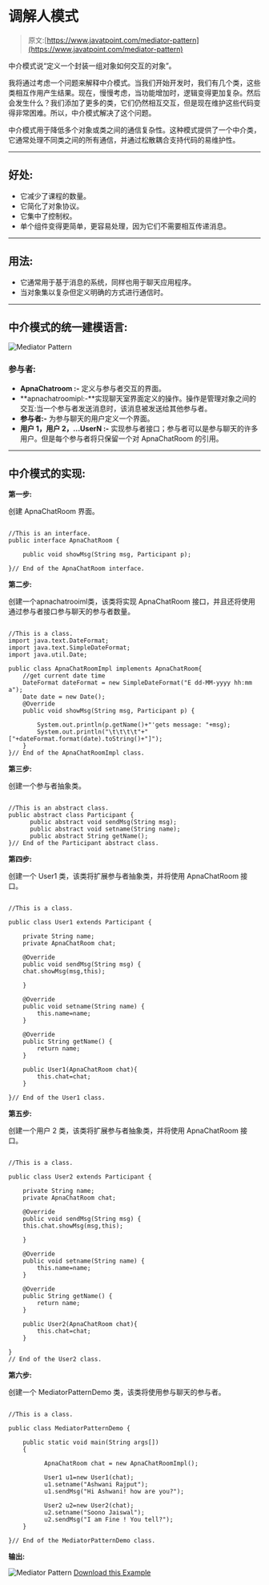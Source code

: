# 调解人模式

> 原文:[https://www.javatpoint.com/mediator-pattern](https://www.javatpoint.com/mediator-pattern)

中介模式说“定义一个封装一组对象如何交互的对象”。

我将通过考虑一个问题来解释中介模式。当我们开始开发时，我们有几个类，这些类相互作用产生结果。现在，慢慢考虑，当功能增加时，逻辑变得更加复杂。然后会发生什么？我们添加了更多的类，它们仍然相互交互，但是现在维护这些代码变得非常困难。所以，中介模式解决了这个问题。

中介模式用于降低多个对象或类之间的通信复杂性。这种模式提供了一个中介类，它通常处理不同类之间的所有通信，并通过松散耦合支持代码的易维护性。

* * *

## 好处:

*   它减少了课程的数量。
*   它简化了对象协议。
*   它集中了控制权。
*   单个组件变得更简单，更容易处理，因为它们不需要相互传递消息。

* * *

## 用法:

*   它通常用于基于消息的系统，同样也用于聊天应用程序。
*   当对象集以复杂但定义明确的方式进行通信时。

* * *

## 中介模式的统一建模语言:

![Mediator Pattern](../Images/8b7e84051b3154692f99492bb206eb86.png)

### 参与者:

*   **ApnaChatroom :-** 定义与参与者交互的界面。
*   **apnachatroomipl:-**实现聊天室界面定义的操作。操作是管理对象之间的交互:当一个参与者发送消息时，该消息被发送给其他参与者。
*   **参与者:-** 为参与聊天的用户定义一个界面。
*   **用户 1，用户 2，...UserN :-** 实现参与者接口；参与者可以是参与聊天的许多用户。但是每个参与者将只保留一个对 ApnaChatRoom 的引用。

* * *

## 中介模式的实现:

**第一步:**

创建 ApnaChatRoom 界面。

```

//This is an interface.
public interface ApnaChatRoom {

	public void showMsg(String msg, Participant p);

}// End of the ApnaChatRoom interface.

```

**第二步:**

创建一个apnachatrooiml类，该类将实现 ApnaChatRoom 接口，并且还将使用通过参与者接口参与聊天的参与者数量。

```

//This is a class.
import java.text.DateFormat;
import java.text.SimpleDateFormat;
import java.util.Date;

public class ApnaChatRoomImpl implements ApnaChatRoom{
	//get current date time	
	DateFormat dateFormat = new SimpleDateFormat("E dd-MM-yyyy hh:mm a");
	Date date = new Date();
	@Override
	public void showMsg(String msg, Participant p) {

		System.out.println(p.getName()+"'gets message: "+msg);
		System.out.println("\t\t\t\t"+"["+dateFormat.format(date).toString()+"]");	
	}	
}// End of the ApnaChatRoomImpl class.

```

**第三步:**

创建一个参与者抽象类。

```

//This is an abstract class.
public abstract class Participant {
      public abstract void sendMsg(String msg);
      public abstract void setname(String name);
      public abstract String getName();
}// End of the Participant abstract class.

```

**第四步:**

创建一个 User1 类，该类将扩展参与者抽象类，并将使用 ApnaChatRoom 接口。

```

//This is a class.

public class User1 extends Participant {

	private String name;
	private ApnaChatRoom chat;

	@Override
	public void sendMsg(String msg) {
	chat.showMsg(msg,this);

	}

	@Override
	public void setname(String name) {
		this.name=name;
	}

	@Override
	public String getName() {
		return name;
	}

	public User1(ApnaChatRoom chat){
		this.chat=chat;
	}	

}// End of the User1 class.

```

**第五步:**

创建一个用户 2 类，该类将扩展参与者抽象类，并将使用 ApnaChatRoom 接口。

```

//This is a class.

public class User2 extends Participant {

	private String name;
	private ApnaChatRoom chat;

	@Override
	public void sendMsg(String msg) {
	this.chat.showMsg(msg,this);

	}

	@Override
	public void setname(String name) {
		this.name=name;
	}

	@Override
	public String getName() {
		return name;
	}

	public User2(ApnaChatRoom chat){
		this.chat=chat;
	}

}
// End of the User2 class.

```

**第六步:**

创建一个 MediatorPatternDemo 类，该类将使用参与聊天的参与者。

```

//This is a class.

public class MediatorPatternDemo {

	public static void main(String args[])
	{

	      ApnaChatRoom chat = new ApnaChatRoomImpl();

	      User1 u1=new User1(chat);
	      u1.setname("Ashwani Rajput");
	      u1.sendMsg("Hi Ashwani! how are you?");

		  User2 u2=new User2(chat);
		  u2.setname("Soono Jaiswal");
		  u2.sendMsg("I am Fine ! You tell?");
	}

}// End of the MediatorPatternDemo class.

```

**输出:**

![Mediator Pattern](../Images/2e2dc27a9005409b2f96d17cbaf1a767.png)
[Download this Example](designpattern/designpatternexample/MediatorPattern.zip)